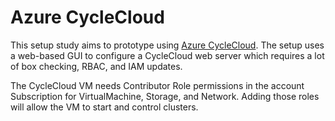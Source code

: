 # Azure CycleCloud

This setup study aims to prototype using [Azure CycleCloud](https://learn.microsoft.com/en-us/azure/cyclecloud/overview?view=cyclecloud-8). The setup uses a web-based GUI to configure a CycleCloud web server which requires a lot of box checking, RBAC, and IAM updates.

The CycleCloud VM needs Contributor Role permissions in the account Subscription for VirtualMachine, Storage, and Network. Adding those roles will allow the VM to start and control clusters.